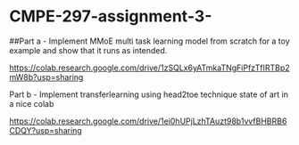 # CMPE-297-assignment-3-


##Part a - Implement MMoE multi task learning model from scratch for a toy example and show that it runs as intended.


https://colab.research.google.com/drive/1zSQLx6yATmkaTNgFiPfzTfIRTBp2mW8b?usp=sharing



Part b - Implement transferlearning using head2toe technique state of art in a nice colab


https://colab.research.google.com/drive/1ei0hUPjLzhTAuzt98b1vvfBHBRB6CDQY?usp=sharing
